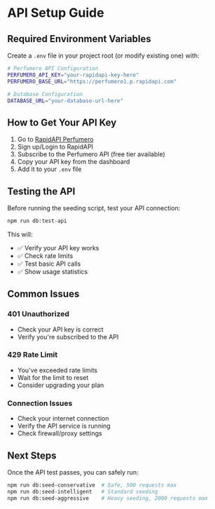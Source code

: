 # API Setup Guide

## Required Environment Variables

Create a `.env` file in your project root (or modify existing one) with:

```bash
# Perfumero API Configuration
PERFUMERO_API_KEY="your-rapidapi-key-here"
PERFUMERO_BASE_URL="https://perfumero1.p.rapidapi.com"

# Database Configuration
DATABASE_URL="your-database-url-here"
```

## How to Get Your API Key

1. Go to [RapidAPI Perfumero](https://rapidapi.com/perfumero/api/perfumero1)
2. Sign up/Login to RapidAPI
3. Subscribe to the Perfumero API (free tier available)
4. Copy your API key from the dashboard
5. Add it to your `.env` file

## Testing the API

Before running the seeding script, test your API connection:

```bash
npm run db:test-api
```

This will:
- ✅ Verify your API key works
- ✅ Check rate limits
- ✅ Test basic API calls
- ✅ Show usage statistics

## Common Issues

### 401 Unauthorized
- Check your API key is correct
- Verify you're subscribed to the API

### 429 Rate Limit
- You've exceeded rate limits
- Wait for the limit to reset
- Consider upgrading your plan

### Connection Issues
- Check your internet connection
- Verify the API service is running
- Check firewall/proxy settings

## Next Steps

Once the API test passes, you can safely run:
```bash
npm run db:seed-conservative  # Safe, 500 requests max
npm run db:seed-intelligent   # Standard seeding
npm run db:seed-aggressive    # Heavy seeding, 2000 requests max
```
